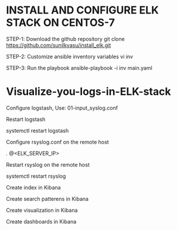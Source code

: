 # INSTALL AND CONFIGURE ELK STACK ON CENTOS-7

STEP-1: Download the github repository
	git clone https://github.com/sunilkvasu/install_elk.git

STEP-2: Customize ansible inventory variables
	vi inv

STEP-3: Run the playbook
	ansible-playbook -i inv main.yaml
  
  

# Visualize-you-logs-in-ELK-stack

Configure logstash, Use: 01-input_syslog.conf

Restart logstash

systemctl restart logstash

Configure rsyslog.conf on the remote host

*.* @<ELK_SERVER_IP>

Restart rsyslog on the remote host

systemctl restart rsyslog

Create index in Kibana

Create search patterens in Kibana

Create visualization in Kibana

Create dashboards in Kibana
